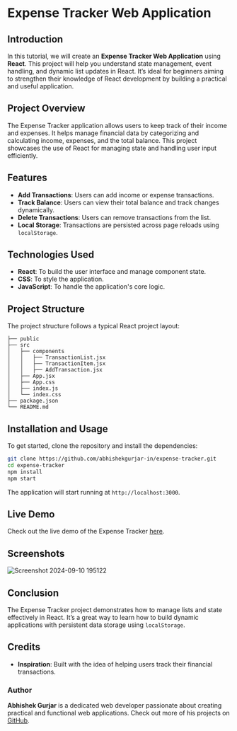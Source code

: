 
# Expense Tracker Web Application

## Introduction

In this tutorial, we will create an **Expense Tracker Web Application** using **React**. This project will help you understand state management, event handling, and dynamic list updates in React. It’s ideal for beginners aiming to strengthen their knowledge of React development by building a practical and useful application.

## Project Overview

The Expense Tracker application allows users to keep track of their income and expenses. It helps manage financial data by categorizing and calculating income, expenses, and the total balance. This project showcases the use of React for managing state and handling user input efficiently.

## Features

- **Add Transactions**: Users can add income or expense transactions.
- **Track Balance**: Users can view their total balance and track changes dynamically.
- **Delete Transactions**: Users can remove transactions from the list.
- **Local Storage**: Transactions are persisted across page reloads using `localStorage`.

## Technologies Used

- **React**: To build the user interface and manage component state.
- **CSS**: To style the application.
- **JavaScript**: To handle the application's core logic.

## Project Structure

The project structure follows a typical React project layout:

```
├── public
├── src
│   ├── components
│   │   ├── TransactionList.jsx
│   │   ├── TransactionItem.jsx
│   │   ├── AddTransaction.jsx
│   ├── App.jsx
│   ├── App.css
│   ├── index.js
│   └── index.css
├── package.json
└── README.md
```

## Installation and Usage

To get started, clone the repository and install the dependencies:

```bash
git clone https://github.com/abhishekgurjar-in/expense-tracker.git
cd expense-tracker
npm install
npm start
```

The application will start running at `http://localhost:3000`.

## Live Demo

Check out the live demo of the Expense Tracker [here](https://expense-tracker-in.netlify.app/).

## Screenshots


![Screenshot 2024-09-10 195122](https://github.com/user-attachments/assets/16c2e12b-e138-4815-8fe9-587b44a30221)



## Conclusion

The Expense Tracker project demonstrates how to manage lists and state effectively in React. It’s a great way to learn how to build dynamic applications with persistent data storage using `localStorage`.

## Credits

- **Inspiration**: Built with the idea of helping users track their financial transactions.

### Author

**Abhishek Gurjar** is a dedicated web developer passionate about creating practical and functional web applications. Check out more of his projects on [GitHub](https://github.com/abhishekgurjar-in).

